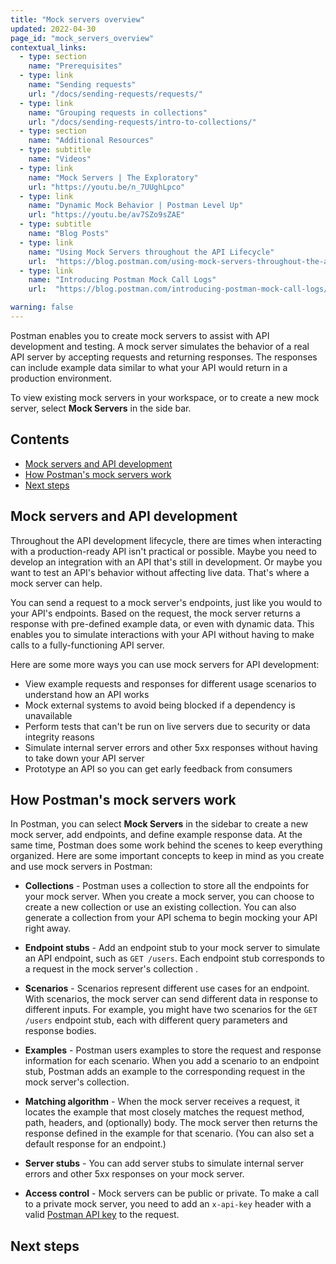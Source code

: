 ```yaml
---
title: "Mock servers overview"
updated: 2022-04-30
page_id: "mock_servers_overview"
contextual_links:
  - type: section
    name: "Prerequisites"
  - type: link
    name: "Sending requests"
    url: "/docs/sending-requests/requests/"
  - type: link
    name: "Grouping requests in collections"
    url: "/docs/sending-requests/intro-to-collections/"
  - type: section
    name: "Additional Resources"
  - type: subtitle
    name: "Videos"
  - type: link
    name: "Mock Servers | The Exploratory"
    url: "https://youtu.be/n_7UUghLpco"
  - type: link
    name: "Dynamic Mock Behavior | Postman Level Up"
    url: "https://youtu.be/av7SZo9sZAE"
  - type: subtitle
    name: "Blog Posts"
  - type: link
    name: "Using Mock Servers throughout the API Lifecycle"
    url:  "https://blog.postman.com/using-mock-servers-throughout-the-api-lifecycle/"
  - type: link
    name: "Introducing Postman Mock Call Logs"
    url:  "https://blog.postman.com/introducing-postman-mock-call-logs/"

warning: false
---
```


Postman enables you to create mock servers to assist with API development and testing. A mock server simulates the behavior of a real API server by accepting requests and returning responses. The responses can include example data similar to what your API would return in a production environment.

To view existing mock servers in your workspace, or to create a new mock server, select **Mock Servers** in the side bar.

## Contents

* [Mock servers and API development](#mock-servers-and-api-development)
* [How Postman's mock servers work](#how-postmans-mock-servers-work)
* [Next steps](#next-steps)

## Mock servers and API development

Throughout the API development lifecycle, there are times when interacting with a production-ready API isn't practical or possible. Maybe you need to develop an integration with an API that's still in development. Or maybe you want to test an API's behavior without affecting live data. That's where a mock server can help.

You can send a request to a mock server's endpoints, just like you would to your API's endpoints. Based on the request, the mock server returns a response with pre-defined example data, or even with dynamic data. This enables you to simulate interactions with your API without having to make calls to a fully-functioning API server.

Here are some more ways you can use mock servers for API development:

* View example requests and responses for different usage scenarios to understand how an API works
* Mock external systems to avoid being blocked if a dependency is unavailable
* Perform tests that can't be run on live servers due to security or data integrity reasons
* Simulate internal server errors and other 5xx responses without having to take down your API server
* Prototype an API so you can get early feedback from consumers

## How Postman's mock servers work

In Postman, you can select **Mock Servers** in the sidebar to create a new mock server, add endpoints, and define example response data. At the same time, Postman does some work behind the scenes to keep everything organized. Here are some important concepts to keep in mind as you create and use mock servers in Postman:

* **Collections** - Postman uses a collection to store all the endpoints for your mock server. When you create a mock server, you can choose to create a new collection or use an existing collection. You can also generate a collection from your API schema to begin mocking your API right away.

* **Endpoint stubs** - Add an endpoint stub to your mock server to simulate an API endpoint, such as `GET /users`. Each endpoint stub corresponds to a request in the mock server's collection .

* **Scenarios** - Scenarios represent different use cases for an endpoint. With scenarios, the mock server can send different data in response to different inputs. For example, you might have two scenarios for the `GET /users` endpoint stub, each with different query parameters and response bodies.

* **Examples** - Postman users examples to store the request and response information for each scenario. When you add a scenario to an endpoint stub, Postman adds an example to the corresponding request in the mock server's collection.

* **Matching algorithm** - When the mock server receives a request, it locates the example that most closely matches the request method, path, headers, and (optionally) body. The mock server then returns the response defined in the example for that scenario. (You can also set a default response for an endpoint.)

* **Server stubs** - You can add server stubs to simulate internal server errors and other 5xx responses on your mock server.

* **Access control** - Mock servers can be public or private. To make a call to a private mock server, you need to add an `x-api-key` header with a valid [Postman API key](/docs/developer/intro-api/) to the request.

## Next steps
